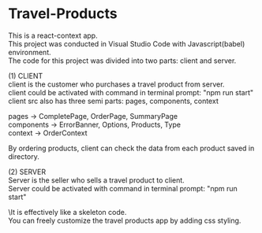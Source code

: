 # Travel-Products
This is a react-context app.\
This project was conducted in Visual Studio Code with Javascript(babel) environment.\
The code for this project was divided into two parts: client and server.


\(1) CLIENT\
client is the customer who purchases a travel product from server. \
client could be activated with command in terminal prompt: "npm run start"\
client src also has three semi parts: pages, components, context

pages -> CompletePage, OrderPage, SummaryPage\
components -> ErrorBanner, Options, Products, Type\
context -> OrderContext

By ordering products, client can check the data from each product saved in directory.


\(2) SERVER\
Server is the seller who sells a travel product to client.\
Server could be activated with command in terminal prompt: "npm run start"


\It is effectively like a skeleton code.\
You can freely customize the travel products app by adding css styling.

